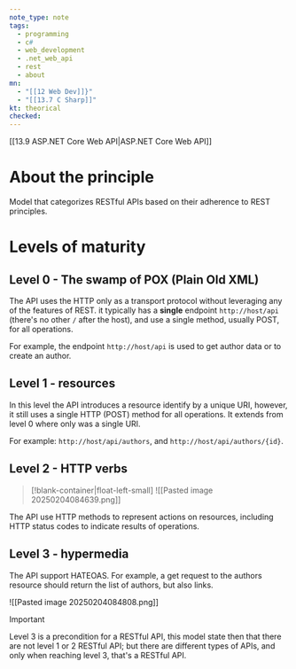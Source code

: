 ```yaml
---
note_type: note
tags:
  - programming
  - c#
  - web_development
  - .net_web_api
  - rest
  - about
mn:
  - "[[12 Web Dev]]}"
  - "[[13.7 C Sharp]]"
kt: theorical
checked:
---
```

[[13.9 ASP.NET Core Web API|ASP.NET Core Web API]]

# About the principle
Model that categorizes RESTful APIs based on their adherence to REST principles. 
# Levels of maturity
## Level 0 -  The swamp of POX (Plain Old XML)
The API uses the HTTP only as a transport protocol without leveraging any of the features of REST. it typically has a **single** endpoint `http://host/api` (there's no other `/` after the host), and use a single method, usually POST, for all operations.

For example, the endpoint  `http://host/api` is used to get author data or to create an author.
## Level 1 - resources
In this level the API introduces a resource identify by a unique URI, however, it still uses a single HTTP (POST) method for all operations. It extends from level 0 where only was a single URI. 

For example: `http://host/api/authors`, and `http://host/api/authors/{id}`. 
## Level 2 - HTTP verbs 
>[!blank-container|float-left-small]
>![[Pasted image 20250204084639.png]]

The API use HTTP methods to represent actions on resources, including HTTP status codes to indicate results of operations.




## Level 3 - hypermedia
The API support HATEOAS. For example, a get request to the authors resource should return the list of authors, but also links.

![[Pasted image 20250204084808.png]]

>[!important]
>Level 3 is a precondition for a RESTful API, this model state then that there are not level 1 or 2 RESTful API; but there are different types of APIs, and only when reaching level 3, that's a RESTful API.



